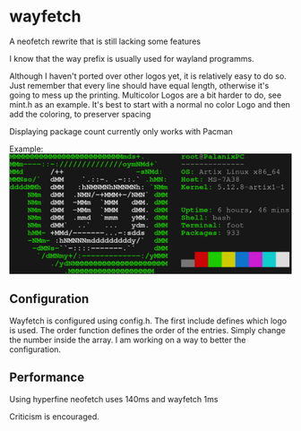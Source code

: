 wayfetch
========

A neofetch rewrite that is still lacking some features

I know that the way prefix is usually used for wayland programms.

Although I haven't ported over other logos yet, it is relatively easy to do so. 
Just remember that every line should have equal length, otherwise it's going to mess up the printing. 
Multicolor Logos are a bit harder to do, see mint.h as an example. It's best to start with a normal no color Logo and then add the coloring, to preserver spacing

Displaying package count currently only works with Pacman

Example:
![example output](logos/example.png)

Configuration
-------------

Wayfetch is configured using config.h. The first include defines which logo is used.
The order function defines the order of the entries. Simply change the number inside the array.
I am working on a way to better the configuration.

Performance
-----------

Using hyperfine neofetch uses 140ms and wayfetch 1ms


Criticism is encouraged. 
